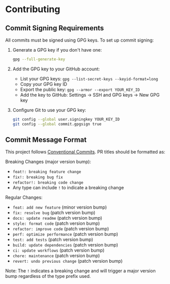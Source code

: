 # Contributing

## Commit Signing Requirements

All commits must be signed using GPG keys. To set up commit signing:

1. Generate a GPG key if you don't have one:
   ```bash
   gpg --full-generate-key
   ```

2. Add the GPG key to your GitHub account:
   - List your GPG keys: `gpg --list-secret-keys --keyid-format=long`
   - Copy your GPG key ID
   - Export the public key: `gpg --armor --export YOUR_KEY_ID`
   - Add the key to GitHub: Settings → SSH and GPG keys → New GPG key

3. Configure Git to use your GPG key:
   ```bash
   git config --global user.signingkey YOUR_KEY_ID
   git config --global commit.gpgsign true
   ```

## Commit Message Format

This project follows [Conventional Commits](https://www.conventionalcommits.org/). PR titles should be formatted as:

Breaking Changes (major version bump):
- `feat!: breaking feature change`
- `fix!: breaking bug fix`
- `refactor!: breaking code change`
- Any type can include `!` to indicate a breaking change

Regular Changes:
- `feat: add new feature` (minor version bump)
- `fix: resolve bug` (patch version bump)
- `docs: update readme` (patch version bump)
- `style: format code` (patch version bump)
- `refactor: improve code` (patch version bump)
- `perf: optimize performance` (patch version bump)
- `test: add tests` (patch version bump)
- `build: update dependencies` (patch version bump)
- `ci: update workflows` (patch version bump)
- `chore: maintenance` (patch version bump)
- `revert: undo previous change` (patch version bump)

Note: The `!` indicates a breaking change and will trigger a major version bump regardless of the type prefix used.
